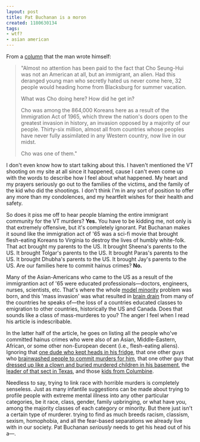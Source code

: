 ```yaml
---
layout: post
title: Pat Buchanan is a moron
created: 1180630134
tags:
- wtf?
- asian american
---
```

From a [column](http://townhall.com/columnists/column.aspx?UrlTitle=the_dark_side_of_diversity&#38;ns=PatrickJBuchanan&#38;dt=05/01/2007&#38;page=full&#38;comments=true) that the man wrote himself:

> 
> "Almost no attention has been paid to the fact that Cho Seung-Hui was not an American at all, but an immigrant, an alien. Had this deranged young man who secretly hated us never come here, 32 people would heading home from Blacksburg for summer vacation.
> 
> What was Cho doing here? How did he get in?
> 
> Cho was among the 864,000 Koreans here as a result of the Immigration Act of 1965, which threw the nation's doors open to the greatest invasion in history, an invasion opposed by a majority of our people. Thirty-six million, almost all from countries whose peoples have never fully assimilated in any Western country, now live in our midst.
> 
> Cho was one of them."
> 

I don't even know how to start talking about this. I haven't mentioned the VT shooting on my site at all since it happened, cause I can't even come up with the words to describe how I feel about what happened. My heart and my prayers seriously go out to the families of the victims, and the family of the kid who did the shootings. I don't think I'm in any sort of position to offer any more than my condolences, and my heartfelt wishes for their health and safety.

So does it piss me off to hear people blaming the entire immigrant community for the VT murders? **Yes.** You have to be kidding me, not only is that extremely offensive, but it's completely ignorant. Pat Buchanan makes it sound like the immigration act of '65 was a sci-fi movie that brought flesh-eating Koreans to Virginia to destroy the lives of humbly white-folk. That act brought my parents to the US. It brought Sheena's parents to the US. It brought Tolgar's parents to the US. It brought Paras's parents to the US. It brought Dhubha's parents to the US. It brought Jay's parents to the US. Are our families here to commit hainus crimes? **No.** 

Many of the Asian-Americans who came to the US as a result of the immigrantion act of '65 were educated professionals&#8212;doctors, engineers, nurses, scientists, etc. That's where the whole [model minority](http://en.wikipedia.org/wiki/Model_minority) problem was born, and this 'mass invasion' was what resulted in [brain drain](http://en.wikipedia.org/wiki/Brain_drain) from many of the countries he speaks of&#8212;the loss of a countries educated classes to emigration to other countries, historically the US and Canada. Does that sounds like a class of mass-murderes to you? The anger I feel when I read his article is indescribable. 

In the latter half of the article, he goes on listing all the people who've committed hainus crimes who were also of an Asian, Middle-Eastern, African, or some other non-European decent (i.e., flesh-eating aliens). Ignoring that [one dude who kept heads in his fridge](http://en.wikipedia.org/wiki/Jeffrey_Dahmer), that one other guys who [brainwashed people to commit murders for him](http://en.wikipedia.org/wiki/Charles_Manson), that one other guy that [dressed up like a clown and buried murdered children in his basement](http://en.wikipedia.org/wiki/John_Wayne_Gacy), the [leader of that sect in Texas](http://en.wikipedia.org/wiki/David_Koresh), and those [kids from Columbine](http://en.wikipedia.org/wiki/Eric_Harris_and_Dylan_Klebold). 

Needless to say, trying to link race with horrible murders is completely senseless. Just as many infantile suggestions can be made about trying to profile people with extreme mental illness into any other particular categories, be it race, class, gender, family upbringing, or what have you, among the majority classes of each category or minority. But there just isn't a certain type of murderer. trying to find as much breeds racism, classism, sexism, homophobia, and all the fear-based separations we already live with in our society. Pat Buchanan _seriously_ needs to get his head out of his a&#8212;.

